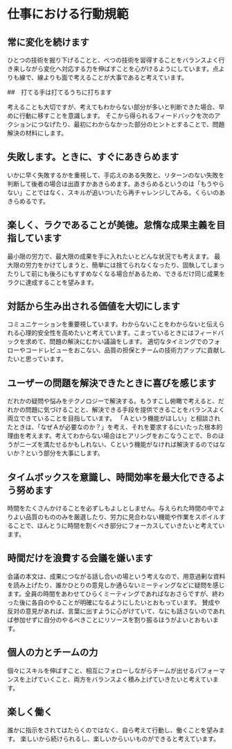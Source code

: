 # 仕事における行動規範

## 常に変化を続けます

ひとつの技術を掘り下げることと、べつの技術を習得することをバランスよく行き来しながら変化へ対応する力を伸ばすことを心がけるようにしています。点よりも線で、線よりも面で考えることが大事であると考えています。

##　打てる手は打てるうちに打ちます

考えることも大切ですが、考えてもわからない部分が多いと判断できた場合、早めに行動に移すことを意識します。
そこから得られるフィードバックを次のアクションにつなげたり、最初にわからなかった部分のヒントとすることで、問題解決の材料にします。

## 失敗します。ときに、すぐにあきらめます

いかに早く失敗するかを重視して、手応えのある失敗と、リターンのない失敗を判断して後者の場合は出直すかあきらめます。あきらめるというのは「もうやらない」ことではなく、スキルが追いついたら再チャレンジしてみる。くらいのあきらめるです。

## 楽しく、ラクであることが美徳。怠惰な成果主義を目指しています

最小限の労力で、最大限の成果を手に入れたいとどんな状況でも考えます。
最大限の労力をかけてしまうと、簡単には捨てられなくなったり、固執してしまったりして前にも後ろにもすすめなくなる場合があるため、できるだけ同じ成果をラクに達成することを望みます。

## 対話から生み出される価値を大切にします

コミュニケーションを重要視しています。わからないことをわからないと伝えられる心理的安全性を高めたいと考えています。こまっているときにはフィードバックを求めて、問題の解決にむかい議論をします。
適切なタイミングでのフォローやコードレビューをおこない、品質の担保とチームの技術力アップに貢献したいと思っています。

## ユーザーの問題を解決できたときに喜びを感じます

だれかの疑問や悩みをテクノロジーで解決する。もうすこし俯瞰で考えると、だれかの問題に気づけることと、解決できる手段を提供できることをバランスよく両立できていることを目指しています。
「Ａという機能がほしい」と相談されたときは、「なぜＡが必要なのか？」を考え、それを要求するにいたった根本的理由を考えます。考えてわからない場合はヒアリングをおこなうことで、Ｂのほうがニーズを満たせるかもしれない、Ｃという機能がなければ解決するのではないか？という部分を大事にします。

## タイムボックスを意識し、時間効率を最大化できるよう努めます

時間をたくさんかけることを必ずしもよしとしません。与えられた時間の中でよりよい品質のもののみを厳選したり、労力に見合わない機能や作業をスポイルすることで、ほんとうに時間を割くべき部分にフォーカスしていきたいと考えています。

## 時間だけを浪費する会議を嫌います

会議の本文は、成果につながる話し合いの場という考えなので、用意過剰な資料を読み上げたり、誰かひとりの意見しか通らないミーティングなどに疑問を感じます。全員の時間をあわせてひらくミーティングであればなおさらですが、終わった後に各自のやることが明確になるようにしたいとおもっています。
賛成や反対の意見があれば、言葉に出すように心がけていて、なにも話さないのであれば参加せずに自分のやるべきことにリソースを割り振るほうがよいとおもいます。

## 個人の力とチームの力

個々にスキルを伸ばすこと、相互にフォローしながらチームが出せるパフォーマンスを上げていくこと、両方をバランスよく積み上げていきたいと考えています。

## 楽しく働く

誰かに指示をされてはたらくのではなく、自ら考えて行動し、働くことを望みます。
楽しいから続けられるし、楽しいからいいものができると考えています。
